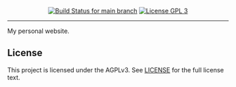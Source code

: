 <p align="center">
  <a href="https://github.com/mssola/jo.mssola.com/actions?query=workflow%3ACI" title="CI status for the main branch"><img src="https://github.com/mssola/jo.mssola.com/workflows/CI/badge.svg" alt="Build Status for main branch" /></a>
  <a href="http://www.gnu.org/licenses/agpl-3.0.txt" rel="nofollow"><img alt="License GPL 3" src="https://img.shields.io/badge/license-AGPL_3-blue.svg" style="max-width:100%;"></a>
</p>

---

My personal website.

## License

This project is licensed under the AGPLv3. See [LICENSE](./LICENSE) for the full
license text.
